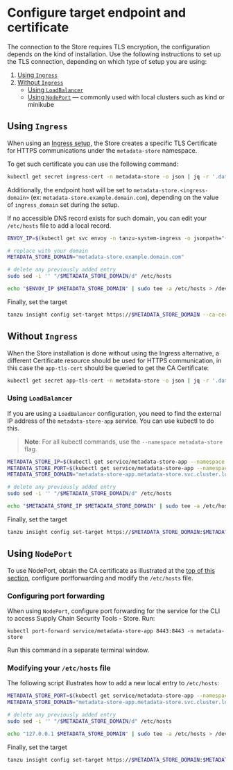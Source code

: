 # Configure target endpoint and certificate

The connection to the Store requires TLS encryption, the configuration depends on the kind of installation. Use the following instructions to set up the TLS connection, depending on which type of setup you are using:

1. <a href="#ingress">Using `Ingress`</a>
1. <a href="#no-ingress">Without `Ingress`</a>
    - <a href="#use-lb">Using `LoadBalancer`</a>
    - <a href="#use-np">Using `NodePort`</a> — commonly used with local clusters such as kind or minikube


## <a id="ingress"></a>Using `Ingress`

When using an [Ingress setup](./ingress-multicluster.md), the Store creates a specific TLS Certificate for HTTPS communications under the `metadata-store` namespace.

To get such certificate you can use the following command:

```bash
kubectl get secret ingress-cert -n metadata-store -o json | jq -r '.data."ca.crt"' | base64 -d > insight-ca.crt
```

Additionally, the endpoint host will be set to `metadata-store.<ingress-domain>` (ex: `metadata-store.example.domain.com`), depending on the value of `ingress_domain` set during the setup.

If no accessible DNS record exists for such domain, you can edit your `/etc/hosts` file to add a local record.

```bash
ENVOY_IP=$(kubectl get svc envoy -n tanzu-system-ingress -o jsonpath="{.status.loadBalancer.ingress[0].ip}")

# replace with your domain
METADATA_STORE_DOMAIN="metadata-store.example.domain.com"

# delete any previously added entry
sudo sed -i '' "/$METADATA_STORE_DOMAIN/d" /etc/hosts

echo "$ENVOY_IP $METADATA_STORE_DOMAIN" | sudo tee -a /etc/hosts > /dev/null
```

Finally, set the target 

```bash
tanzu insight config set-target https://$METADATA_STORE_DOMAIN --ca-cert insight-ca.crt
```

## <a id="no-ingress"></a>Without `Ingress`

When the Store installation is done without using the Ingress alternative, a different Certificate resource should be used for HTTPS communication, in this case the `app-tls-cert` should be queried to get the CA Certificate:

```bash
kubectl get secret app-tls-cert -n metadata-store -o json | jq -r '.data."ca.crt"' | base64 -d > insight-ca.crt
```

### <a id='use-lb'></a>Using `LoadBalancer`

If you are using a `LoadBalancer` configuration, you need to find the external IP address of the `metadata-store-app` service. You can use kubectl to do this.

>**Note**: For all kubectl commands, use the `--namespace metadata-store` flag.

```bash
METADATA_STORE_IP=$(kubectl get service/metadata-store-app --namespace metadata-store -o jsonpath="{.status.loadBalancer.ingress[0].ip}")
METADATA_STORE_PORT=$(kubectl get service/metadata-store-app --namespace metadata-store -o jsonpath="{.spec.ports[0].port}")
METADATA_STORE_DOMAIN="metadata-store-app.metadata-store.svc.cluster.local"

# delete any previously added entry
sudo sed -i '' "/$METADATA_STORE_DOMAIN/d" /etc/hosts

echo "$METADATA_STORE_IP $METADATA_STORE_DOMAIN" | sudo tee -a /etc/hosts > /dev/null
```

Finally, set the target 

```bash
tanzu insight config set-target https://$METADATA_STORE_DOMAIN:$METADATA_STORE_PORT --ca-cert insight-ca.crt
```

## <a id='use-np'></a>Using `NodePort`

To use NodePort, obtain the CA certificate as illustrated at the <a href="no-ingress">top of this section</a>, configure portforwarding and modify the `/etc/hosts` file.

### <a id='config-pf'></a>Configuring port forwarding

When using `NodePort`, configure port forwarding for the service for the CLI to access Supply Chain Security Tools - Store. Run:

```console
kubectl port-forward service/metadata-store-app 8443:8443 -n metadata-store
```

Run this command in a separate terminal window.

### <a id='mod-etchost'></a>Modifying your `/etc/hosts` file

The following script illustrates how to add a new local entry to `/etc/hosts`:

```bash
METADATA_STORE_PORT=$(kubectl get service/metadata-store-app --namespace metadata-store -o jsonpath="{.spec.ports[0].port}")
METADATA_STORE_DOMAIN="metadata-store-app.metadata-store.svc.cluster.local"

# delete any previously added entry
sudo sed -i '' "/$METADATA_STORE_DOMAIN/d" /etc/hosts

echo "127.0.0.1 $METADATA_STORE_DOMAIN" | sudo tee -a /etc/hosts > /dev/null
```

Finally, set the target 

```bash
tanzu insight config set-target https://$METADATA_STORE_DOMAIN:$METADATA_STORE_PORT --ca-cert insight-ca.crt
```
